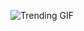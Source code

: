 
<!-- GIF_SECTION -->
![Trending GIF](https://media3.giphy.com/media/v1.Y2lkPThiYjIxNzcyeWU1a2NlaG5wZ2FtNWt6ZDN0OG4wMWRyam13MDB4OXU4bjZqM3RlbiZlcD12MV9naWZzX3NlYXJjaCZjdD1n/oaDcc0LTCuIAiGYrzn/giphy.gif)
<!-- END_GIF_SECTION -->
